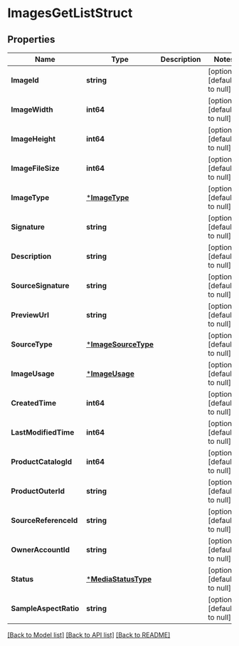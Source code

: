 # ImagesGetListStruct

## Properties
Name | Type | Description | Notes
------------ | ------------- | ------------- | -------------
**ImageId** | **string** |  | [optional] [default to null]
**ImageWidth** | **int64** |  | [optional] [default to null]
**ImageHeight** | **int64** |  | [optional] [default to null]
**ImageFileSize** | **int64** |  | [optional] [default to null]
**ImageType** | [***ImageType**](ImageType.md) |  | [optional] [default to null]
**Signature** | **string** |  | [optional] [default to null]
**Description** | **string** |  | [optional] [default to null]
**SourceSignature** | **string** |  | [optional] [default to null]
**PreviewUrl** | **string** |  | [optional] [default to null]
**SourceType** | [***ImageSourceType**](ImageSourceType.md) |  | [optional] [default to null]
**ImageUsage** | [***ImageUsage**](ImageUsage.md) |  | [optional] [default to null]
**CreatedTime** | **int64** |  | [optional] [default to null]
**LastModifiedTime** | **int64** |  | [optional] [default to null]
**ProductCatalogId** | **int64** |  | [optional] [default to null]
**ProductOuterId** | **string** |  | [optional] [default to null]
**SourceReferenceId** | **string** |  | [optional] [default to null]
**OwnerAccountId** | **string** |  | [optional] [default to null]
**Status** | [***MediaStatusType**](MediaStatusType.md) |  | [optional] [default to null]
**SampleAspectRatio** | **string** |  | [optional] [default to null]

[[Back to Model list]](../README.md#documentation-for-models) [[Back to API list]](../README.md#documentation-for-api-endpoints) [[Back to README]](../README.md)


